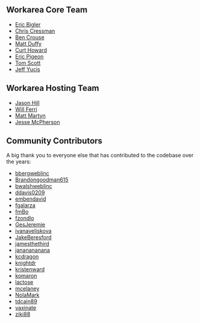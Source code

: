 Workarea Core Team
--------------------------------------------------------------------------------

* [Eric Bigler](https://github.com/ebigler)
* [Chris Cressman](https://github.com/chriscressman)
* [Ben Crouse](https://github.com/bencrouse)
* [Matt Duffy](https://github.com/mttdffy)
* [Curt Howard](https://github.com/meowsus)
* [Eric Pigeon](https://github.com/eric-pigeon)
* [Tom Scott](https://github.com/tubbo)
* [Jeff Yucis](https://github.com/jyucis)


Workarea Hosting Team
--------------------------------------------------------------------------------

* [Jason Hill](https://github.com/jhill)
* [Will Ferri](https://github.com/wmferri)
* [Matt Martyn](https://github.com/MMartyn)
* [Jesse McPherson](https://github.com/mcfearsome)

Community Contributors
--------------------------------------------------------------------------------

A big thank you to everyone else that has contributed to the codebase over the years:

* [bbergweblinc](https://github.com/bbergweblinc)
* [Brandongoodman615](https://github.com/Brandongoodman615)
* [bwalshweblinc](https://github.com/bwalshweblinc)
* [ddavis0209](https://github.com/ddavis0209)
* [embendavid](https://github.com/embendavid)
* [fgalarza](https://github.com/fgalarza)
* [fmBo](https://github.com/fmBo)
* [fzondlo](https://github.com/fzondlo)
* [GesJeremie](https://github.com/GesJeremie)
* [ivanaveliskova](https://github.com/ivanaveliskova)
* [JakeBeresford](https://github.com/JakeBeresford)
* [jamesthethird](https://github.com/jamesthethird)
* [jananananana](https://github.com/jananananana)
* [kcdragon](https://github.com/kcdragon)
* [knightdr](https://github.com/knightdr)
* [kristenward](https://github.com/kristenward)
* [komaron](https://github.com/komaron)
* [lactose](https://github.com/lactose)
* [mcelaney](https://github.com/mcelaney)
* [NolaMark](https://github.com/NolaMark)
* [tdcain89](https://github.com/tdcain89)
* [vaxinate](https://github.com/vaxinate)
* [ziki88](https://github.com/ziki88)
